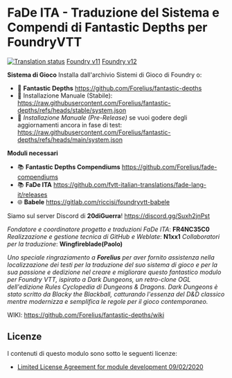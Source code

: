 # FaDe ITA - Traduzione del Sistema e Compendi di Fantastic Depths per FoundryVTT

[![Translation status](https://weblate.n1xx1.me/widget/fantastic-depths/-/it/svg-badge.svg)](https://weblate.n1xx1.me/engage/fantastic-depths/-/it/) [Foundry v11](https://camo.githubusercontent.com/d6d7386f6101288c0a6eea6390200e6545d500225540fb9dc4d31534c60f2616/68747470733a2f2f696d672e736869656c64732e696f2f62616467652f666f756e6472792d7631312d677265656e) [Foundry v12](https://camo.githubusercontent.com/643e0e73855c555f22a28f84e3f130f80c21b2de1935d6349888a689178e6a4f/68747470733a2f2f696d672e736869656c64732e696f2f62616467652f666f756e6472792d7631322d677265656e)

**Sistema di Gioco** Installa dall'archivio Sistemi di Gioco di Foundry o:
- :dragon: **Fantastic Depths** https://github.com/Forelius/fantastic-depths
- :floppy_disk: Installazione Manuale (Stabile): https://raw.githubusercontent.com/Forelius/fantastic-depths/refs/heads/stable/system.json
- :floppy_disk: *Installazione Manuale (Pre-Release)* se vuoi godere degli aggiornamenti ancora in fase di test: https://raw.githubusercontent.com/Forelius/fantastic-depths/refs/heads/main/system.json

**Moduli necessari**
- :books: **Fantastic Depths Compendiums** https://github.com/Forelius/fade-compendiums
- :books: **FaDe ITA** https://github.com/fvtt-italian-translations/fade-lang-it/releases
- :globe_with_meridians: **Babele** https://gitlab.com/riccisi/foundryvtt-babele


Siamo sul server Discord di **20diGuerra**! https://discord.gg/Suxh2jnPst

*Fondatore e coordinatore progetto e traduzioni FaDe ITA*: **FR4NC35C0**
*Realizzazione e gestione tecnica di GitHub e Weblate*: **N1xx1**
*Collaboratori per la traduzione*: **Wingfireblade(Paolo)**

_Uno speciale ringraziamento a **Forelius** per aver fornito assistenza nella localizzazione dei testi per la traduzione del suo sistema di gioco e per la sua passione e dedizione nel creare e migliorare questo fantastico modulo per Foundry VTT, ispirato a Dark Dungeons, un retro-clone OGL dell'edizione Rules Cyclopedia di Dungeons & Dragons. Dark Dungeons è stato scritto da Blacky the Blackball, catturando l'essenza del D&D classico mentre modernizza e semplifica le regole per il gioco contemporaneo._


WIKI: https://github.com/Forelius/fantastic-depths/wiki

## Licenze

I contenuti di questo modulo sono sotto le seguenti licenze:

- [Limited License Agreement for module development 09/02/2020](https://foundryvtt.com/article/license/)
